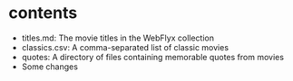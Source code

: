 # contents

* titles.md: The movie titles in the WebFlyx collection
* classics.csv: A comma-separated list of classic movies
* quotes: A directory of files containing memorable quotes from movies
* Some changes

